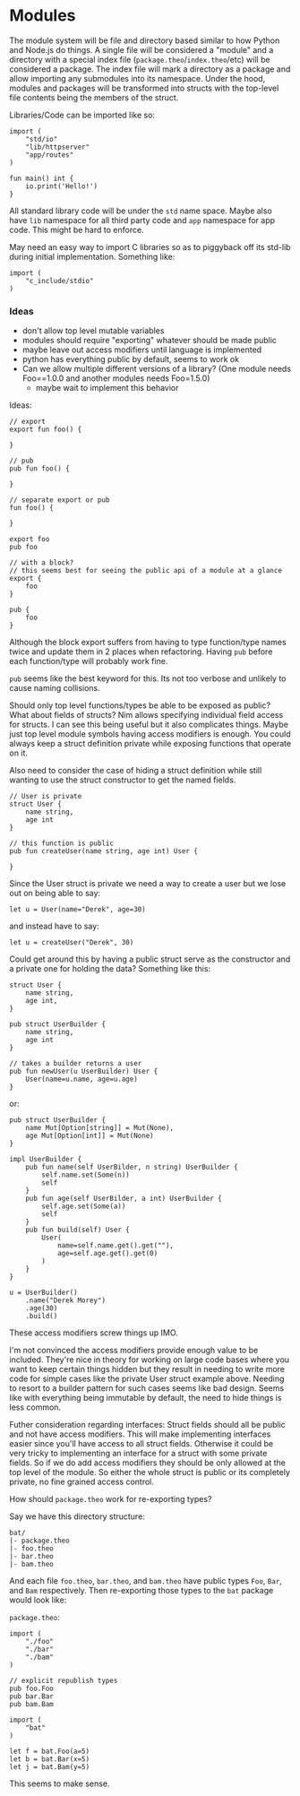 # Modules

The module system will be file and directory based similar to how Python and Node.js do things.
A single file will be considered a "module" and a directory with a special index file (`package.theo`/`index.theo`/etc) will be considered a package.
The index file will mark a directory as a package and allow importing any submodules into its namespace.
Under the hood, modules and packages will be transformed into structs with the top-level file contents being the members of the struct.

Libraries/Code can be imported like so:
```text
import (
	"std/io"
	"lib/httpserver"
	"app/routes"
)

fun main() int {
	io.print('Hello!')
}
```
All standard library code will be under the `std` name space.
Maybe also have `lib` namespace for all third party code and `app` namespace for app code.
This might be hard to enforce.

May need an easy way to import C libraries so as to piggyback off its std-lib during initial implementation.
Something like:
```text
import (
	"c_include/stdio"
)
```

### Ideas
- don't allow top level mutable variables
- modules should require "exporting" whatever should be made public
- maybe leave out access modifiers until language is implemented
- python has everything public by default, seems to work ok
- Can we allow multiple different versions of a library? (One module needs Foo==1.0.0 and another modules needs Foo=1.5.0)
	- maybe wait to implement this behavior

Ideas:
```text
// export
export fun foo() {

}

// pub
pub fun foo() {

}

// separate export or pub
fun foo() {

}

export foo
pub foo

// with a block?
// this seems best for seeing the public api of a module at a glance
export {
	foo
}

pub {
	foo
}
```
Although the block export suffers from having to type function/type names twice and update them in 2 places when refactoring.
Having `pub` before each function/type will probably work fine.

`pub` seems like the best keyword for this.
Its not too verbose and unlikely to cause naming collisions.

Should only top level functions/types be able to be exposed as public?
What about fields of structs?
Nim allows specifying individual field access for structs.
I can see this being useful but it also complicates things.
Maybe just top level module symbols having access modifiers is enough.
You could always keep a struct definition private while exposing functions that operate on it.


Also need to consider the case of hiding a struct definition while still wanting to use the struct constructor to get the named fields.

```
// User is private
struct User {
	name string,
	age int
}

// this function is public
pub fun createUser(name string, age int) User {

}
```

Since the User struct is private we need a way to create a user but we lose out on being able to say:
```
let u = User(name="Derek", age=30)
```
and instead have to say:
```
let u = createUser("Derek", 30)
```

Could get around this by having a public struct serve as the constructor and a private one for holding the data?
Something like this:
```
struct User {
	name string,
	age int,
}

pub struct UserBuilder {
	name string,
	age int
}

// takes a builder returns a user
pub fun newUser(u UserBuilder) User {
	User(name=u.name, age=u.age)
}
```

or:
```
pub struct UserBuilder {
	name Mut[Option[string]] = Mut(None),
	age Mut[Option[int]] = Mut(None)
}

impl UserBuilder {
	pub fun name(self UserBilder, n string) UserBuilder {
		self.name.set(Some(n))
		self
	}
	pub fun age(self UserBilder, a int) UserBuilder {
		self.age.set(Some(a))
		self
	}
	pub fun build(self) User {
		User(
			name=self.name.get().get(""),
			age=self.age.get().get(0)
		)
	}
}

u = UserBuilder()
	.name("Derek Morey")
	.age(30)
	.build()
```

These access modifiers screw things up IMO.

I'm not convinced the access modifiers provide enough value to be included.
They're nice in theory for working on large code bases where you want to keep certain things hidden but they result in needing to write more code for simple cases like the private User struct example above.
Needing to resort to a builder pattern for such cases seems like bad design.
Seems like with everything being immutable by default, the need to hide things is less common.

Futher consideration regarding interfaces: Struct fields should all be public and not have access modifiers.
This will make implementing interfaces easier since you'll have access to all struct fields.
Otherwise it could be very tricky to implementing an interface for a struct with some private fields.
So if we do add access modifiers they should be only allowed at the top level of the module.
So either the whole struct is public or its completely private, no fine grained access control.


How should `package.theo` work for re-exporting types?

Say we have this directory structure:
```
bat/
|- package.theo
|- foo.theo
|- bar.theo
|- bam.theo
```

And each file `foo.theo`, `bar.theo`, and `bam.theo` have public types `Foo`, `Bar`, and `Bam` respectively.
Then re-exporting those types to the `bat` package would look like:

`package.theo`:
```
import (
	"./foo"
	"./bar"
	"./bam"
)

// explicit republish types
pub foo.Foo
pub bar.Bar
pub bam.Bam
```

```
import (
	"bat"
)

let f = bat.Foo(a=5)
let b = bat.Bar(x=5)
let j = bat.Bam(y=5)
```

This seems to make sense.
